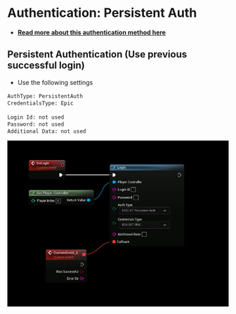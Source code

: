 # Authentication: Persistent Auth
- **[Read more about this authentication method here](https://dev.epicgames.com/docs/services/en-US/EpicAccountServices/AuthInterface/index.html#persistinguserlogintoepicaccountoutsideepicgameslauncher)**

## Persistent Authentication (Use previous successful login)
- Use the following settings
```
AuthType: PersistentAuth
CredentialsType: Epic

Login Id: not used
Password: not used
Additional Data: not used
```

![Image](../../../../static/img/login_persistent.jpg)
